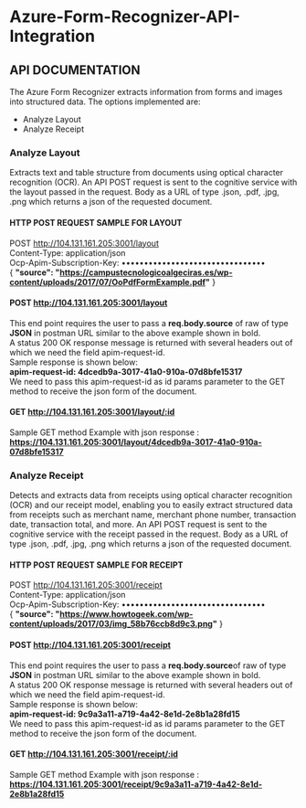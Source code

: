 # Azure-Form-Recognizer-API-Integration

## API DOCUMENTATION
The Azure Form Recognizer extracts information from forms and images into structured data. The options implemented are: 
*	Analyze Layout
*	Analyze Receipt

### Analyze Layout
Extracts text and table structure from documents using optical character recognition (OCR). An API POST request is sent to the cognitive service with the layout passed in the request. Body as a URL of type .json, .pdf, .jpg, .png  which returns a json of the requested document. 
#### HTTP POST REQUEST SAMPLE FOR LAYOUT
POST http://104.131.161.205:3001/layout \
Content-Type: application/json \
Ocp-Apim-Subscription-Key: •••••••••••••••••••••••••••••••• \
{
   **"source": "https://campustecnologicoalgeciras.es/wp-content/uploads/2017/07/OoPdfFormExample.pdf"**
} 
#### POST http://104.131.161.205:3001/layout 
This end point requires the user to pass a **req.body.source** of raw of type **JSON** in postman URL similar to the above example shown in bold. \
A status 200 OK response message is returned with several headers out of which we need the field apim-request-id. \
Sample response is shown below: \
**apim-request-id: 4dcedb9a-3017-41a0-910a-07d8bfe15317** \
We need to pass this apim-request-id as id params parameter to the GET method to receive the json form of the document.
#### GET http://104.131.161.205:3001/layout/:id

Sample GET method Example with json response : **https://104.131.161.205:3001/layout/4dcedb9a-3017-41a0-910a-07d8bfe15317**
### Analyze Receipt
Detects and extracts data from receipts using optical character recognition (OCR) and our receipt model, enabling you to easily extract structured data from receipts such as merchant name, merchant phone number, transaction date, transaction total, and more. An API POST request is sent to the cognitive service with the receipt passed in the request. Body as a URL of type .json, .pdf, .jpg, .png  which returns a json of the requested document. 
#### HTTP POST REQUEST SAMPLE FOR RECEIPT
POST http://104.131.161.205:3001/receipt \
Content-Type: application/json \
Ocp-Apim-Subscription-Key: •••••••••••••••••••••••••••••••• \
{
  **"source": "https://www.howtogeek.com/wp-content/uploads/2017/03/img_58b76ccb8d9c3.png"**
} 
#### POST http://104.131.161.205:3001/receipt
This end point requires the user to pass a **req.body.source**of raw of type **JSON** in postman URL similar to the above example shown in bold. \
A status 200 OK response message is returned with several headers out of which we need the field apim-request-id. \
Sample response is shown below: \
**apim-request-id: 9c9a3a11-a719-4a42-8e1d-2e8b1a28fd15** \
We need to pass this apim-request-id as id params parameter to the GET method to receive the json form of the document. 

#### GET http://104.131.161.205:3001/receipt/:id

Sample GET method Example with json response : **https://104.131.161.205:3001/receipt/9c9a3a11-a719-4a42-8e1d-2e8b1a28fd15**



